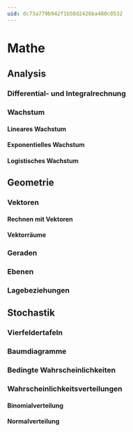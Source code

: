 ```yaml
---
uid: dc73a779b942f1b50d2426ba480c0532
---
```


# Mathe
## Analysis
### Differential- und Integralrechnung
### Wachstum
#### Lineares Wachstum
#### Exponentielles Wachstum
#### Logistisches Wachstum
## Geometrie
### Vektoren
#### Rechnen mit Vektoren
#### Vektorräume
### Geraden
### Ebenen
### Lagebeziehungen
## Stochastik
### Vierfeldertafeln
### Baumdiagramme
### Bedingte Wahrscheinlichkeiten
### Wahrscheinlichkeitsverteilungen
#### Binomialverteilung
#### Normalverteilung
